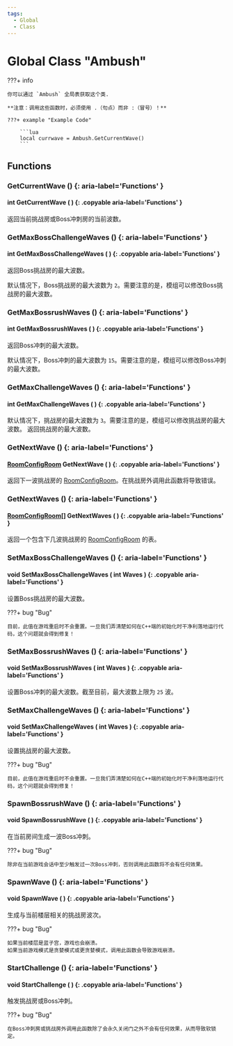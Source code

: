 ```yaml
---
tags:
  - Global
  - Class
---
```

# Global Class "Ambush"

???+ info

    你可以通过 `Ambush` 全局表获取这个类.

    **注意：调用这些函数时，必须使用 .（句点）而非 :（冒号）！**
    
    ???+ example "Example Code"

        ```lua
        local currwave = Ambush.GetCurrentWave()
        ```
        
## Functions

### GetCurrentWave () {: aria-label='Functions' }
#### int GetCurrentWave ( ) {: .copyable aria-label='Functions' }
返回当前挑战房或Boss冲刺房的当前波数。

### GetMaxBossChallengeWaves () {: aria-label='Functions' }
#### int GetMaxBossChallengeWaves ( ) {: .copyable aria-label='Functions' }
返回Boss挑战房的最大波数。

默认情况下，Boss挑战房的最大波数为 `2`。需要注意的是，模组可以修改Boss挑战房的最大波数。

### GetMaxBossrushWaves () {: aria-label='Functions' }
#### int GetMaxBossrushWaves ( ) {: .copyable aria-label='Functions' }
返回Boss冲刺的最大波数。

默认情况下，Boss冲刺的最大波数为 `15`。需要注意的是，模组可以修改Boss冲刺的最大波数。

### GetMaxChallengeWaves () {: aria-label='Functions' }
#### int GetMaxChallengeWaves ( ) {: .copyable aria-label='Functions' }
默认情况下，挑战房的最大波数为 `3`。需要注意的是，模组可以修改挑战房的最大波数。
返回挑战房的最大波数。

### GetNextWave () {: aria-label='Functions' }
#### [RoomConfigRoom](RoomConfigRoom.md) GetNextWave ( ) {: .copyable aria-label='Functions' }
返回下一波挑战房的 [RoomConfigRoom](RoomConfigRoom.md)。在挑战房外调用此函数将导致错误。

### GetNextWaves () {: aria-label='Functions' }
#### [RoomConfigRoom](RoomConfigRoom.md)[] GetNextWaves ( ) {: .copyable aria-label='Functions' }
返回一个包含下几波挑战房的 [RoomConfigRoom](RoomConfigRoom.md) 的表。

### SetMaxBossChallengeWaves () {: aria-label='Functions' }
#### void SetMaxBossChallengeWaves ( int Waves ) {: .copyable aria-label='Functions' }
设置Boss挑战房的最大波数。

???+ bug "Bug"

    目前，此值在游戏重启时不会重置。一旦我们弄清楚如何在C++端的初始化时干净利落地运行代码，这个问题就会得到修复！

### SetMaxBossrushWaves () {: aria-label='Functions' }
#### void SetMaxBossrushWaves ( int Waves ) {: .copyable aria-label='Functions' }
设置Boss冲刺的最大波数。截至目前，最大波数上限为 `25` 波。

### SetMaxChallengeWaves () {: aria-label='Functions' }
#### void SetMaxChallengeWaves ( int Waves ) {: .copyable aria-label='Functions' }
设置挑战房的最大波数。

???+ bug "Bug"

    目前，此值在游戏重启时不会重置。一旦我们弄清楚如何在C++端的初始化时干净利落地运行代码，这个问题就会得到修复！

### SpawnBossrushWave () {: aria-label='Functions' }
#### void SpawnBossrushWave ( ) {: .copyable aria-label='Functions' }
在当前房间生成一波Boss冲刺。

???+ bug "Bug"

    除非在当前游戏会话中至少触发过一次Boss冲刺，否则调用此函数将不会有任何效果。

### SpawnWave () {: aria-label='Functions' }
#### void SpawnWave ( ) {: .copyable aria-label='Functions' }
生成与当前楼层相关的挑战房波次。

???+ bug "Bug"

    如果当前楼层是蓝子宫，游戏也会崩溃。
    如果当前游戏模式是贪婪模式或更贪婪模式，调用此函数会导致游戏崩溃。

### StartChallenge () {: aria-label='Functions' }
#### void StartChallenge ( ) {: .copyable aria-label='Functions' }
触发挑战房或Boss冲刺。

???+ bug "Bug"

    在Boss冲刺房或挑战房外调用此函数除了会永久关闭门之外不会有任何效果，从而导致软锁定。